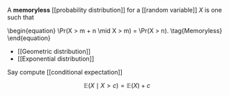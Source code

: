 A **memoryless** [[probability distribution]] for a [[random variable]] $X$ is one such that

\begin{equation}
\Pr(X > m + n \mid X > m) = \Pr(X > n). \tag{Memoryless}
\end{equation}

* [[Geometric distribution]]
* [[Exponential distribution]]

Say compute [[conditional expectation]]

$$
\mathbb{E}\left(X \mid X > c\right) = \mathbb{E}(X) + c
$$